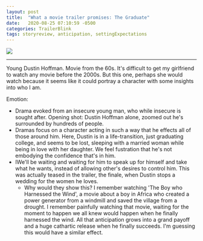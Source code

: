 ```yaml
---
layout: post
title:  "What a movie trailer promises: The Graduate"
date:   2020-08-25 07:10:59 -0500
categories: TrailerBlink
tags: storyreview, anticipation, settingExpectations
---
```


[![](http://img.youtube.com/vi/6KnSucVko1s/0.jpg)](http://www.youtube.com/watch?v=6KnSucVko1s "The Graduate")

---
Young Dustin Hoffman. Movie from the 60s. It's difficult to get my girlfriend to watch any movie before the 2000s. But this one, perhaps she would watch because it seems like it could portray a character with some insights into who I am.

Emotion: 
- Drama evoked from an insecure young man, who while insecure is sought after. Opening shot: Dustin Hoffman alone, zoomed out he's surrounded by hundreds of people. 
- Dramas focus on a character acting in such a way that he effects all of those around him. Here, Dustin is in a life-transition, just graduating college, and seems to be lost, sleeping with a married woman while being in love with her daughter. We feel fustration that he's not embodying the confidence that's in him.
- IWe'll be waiting and waiting for him to speak up for himself and take what he wants, instead of allowing other's desires to control him. This was actually teased in the trailer, the finale, when Dustin stops a wedding for the women he loves.
    - Why would they show this? I remember watching 'The Boy who Harnessed the Wind', a movie about a boy in Africa who created a power generator from a windmill and saved the village from a drought. I remember painfully watching that movie, waiting for the moment to happen we all knew would happen when he finally harnessed the wind. All that anticipation grows into a grand payoff and a huge cathartic release when he finally succeeds. I'm guessing this would have a similar effect.